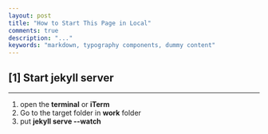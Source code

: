 ```yaml
---
layout: post
title: "How to Start This Page in Local"
comments: true
description: "..."
keywords: "markdown, typography components, dummy content"
---
```


## [1] Start jekyll server 
---
1. open the **terminal** or **iTerm**
2. Go to the target folder in **work** folder
3. put **jekyll serve --watch** 